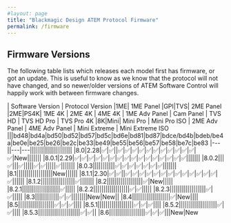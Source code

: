 ```yaml
---
#layout: page
title: "Blackmagic Design ATEM Protocol Firmware"
permalink: /firmware
---
```

## Firmware Versions

The following table lists which releases each model first has firmware, or got an update. This is useful to know as we know that the protocol will not have changed, and so newer/older versions of ATEM Software Control will happily work with between firmware changes.

| Software Version | Protocol Version |1ME| 1ME Panel |GPI|TVS| 2ME Panel |2ME|PS4K| 1ME 4K | 2ME 4K | 4ME 4K | 1ME Adv Panel | Cam Panel | TVS HD | TVS HD Pro | TVS Pro 4K |8K|Mini| Mini Pro | Mini Pro ISO | 2ME Adv Panel | 4ME Adv Panel | Mini Extreme | Mini Extreme ISO 
|||bd48|bd4a|bd50|bd52|bd57|bd5c|bd6e|bd81|bd87|bdce/bd4b|bdeb/be4a|be0e|be25|be26|be2c|be33|be49|be55|be56|be57|be58|be7c|be83
|---||---|---|||||||||||||||||||||
|8.0|2.28|✅|✅||✅|✅|✅|✅|✅|✅|✅|✅|✅|✅|✅|✅|New|||||||
|8.0.1|2.29|✅|✅|✅|✅|✅|✅|✅|✅|✅|✅|✅|✅|✅|✅|✅|✅|||||||
|8.0.2|||✅|||✅|||||✅|✅|||||✅|||||||
|8.0.3|||||||||||✅|✅|✅|✅|✅|✅|✅|||||||
|8.1||||||||||||||||||New||||||
|8.1.1|2.30|✅|✅||✅|✅|✅|✅|✅|✅|✅|✅|✅|✅|✅|✅|✅|✅||||||
|8.1.2|||||||||||||||||✅|||||||
|8.2||||||||||||||||||✅|New|||||
|8.2.1|||||||||||||||||||✅|||||
|8.2.2||||||||||||||||||✅|✅|||||
|8.2.3||||||||||||||||||✅|✅|||||
|8.3||||||||||||✅|✅||||||||New|New||
|8.4|||||||||||||||||||✅|New||||
|8.5||||||||||||||||||✅|✅|✅||||
|8.5.1||||||||||||||||||✅|✅|✅||||
|8.5.2|||||||||||||||||||✅|✅||||
|8.5.3|||||||||||||||||||||✅|✅||
|8.6||||||||||||||||||✅|✅|✅|||New|New
